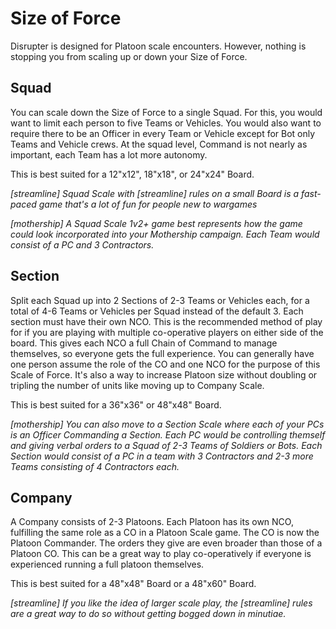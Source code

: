 # **Size of Force**
Disrupter is designed for Platoon scale encounters. However, nothing is stopping you from scaling up or down your Size of Force.

## **Squad**
You can scale down the Size of Force to a single Squad. For this, you would want to limit each person to five Teams or Vehicles. You would also want to require there to be an Officer in every Team or Vehicle except for Bot only Teams and Vehicle crews. At the squad level, Command is not nearly as important, each Team has a lot more autonomy.

This is best suited for a 12"x12", 18"x18", or 24"x24" Board.

*[streamline] Squad Scale with [streamline] rules on a small Board is a fast-paced game that's a lot of fun for people new to wargames*

*[mothership] A Squad Scale 1v2+ game best represents how the game could look incorporated into your Mothership campaign. Each Team would consist of a PC and 3 Contractors.*

## **Section**
Split each Squad up into 2 Sections of 2-3 Teams or Vehicles each, for a total of 4-6 Teams or Vehicles per Squad instead of the default 3. Each section must have their own NCO. This is the recommended method of play for if you are playing with multiple co-operative players on either side of the board. This gives each NCO a full Chain of Command to manage themselves, so everyone gets the full experience. You can generally have one person assume the role of the CO and one NCO for the purpose of this Scale of Force. It's also a way to increase Platoon size without doubling or tripling the number of units like moving up to Company Scale.

This is best suited for a 36"x36" or 48"x48" Board.

*[mothership] You can also move to a Section Scale where each of your PCs is an Officer Commanding a Section. Each PC would be controlling themself and giving verbal orders to a Squad of 2-3 Teams of Soldiers or Bots. Each Section would consist of a PC in a team with 3 Contractors and 2-3 more Teams consisting of 4 Contractors each.*

## **Company**
A Company consists of 2-3 Platoons. Each Platoon has its own NCO, fulfilling the same role as a CO in a Platoon Scale game. The CO is now the Platoon Commander. The orders they give are even broader than those of a Platoon CO. This can be a great way to play co-operatively if everyone is experienced running a full platoon themselves.

This is best suited for a 48"x48" Board or a 48"x60" Board.

*[streamline] If you like the idea of larger scale play, the [streamline] rules are a great way to do so without getting bogged down in minutiae.* 